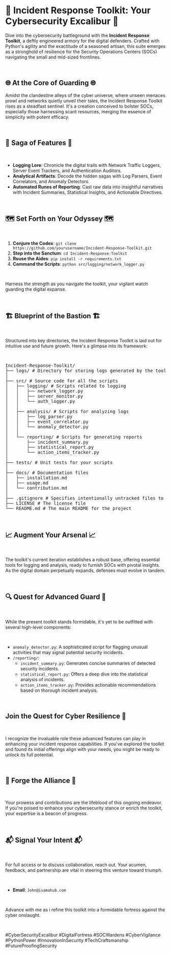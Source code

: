 # 🚨 Incident Response Toolkit: Your Cybersecurity Excalibur 🚨

Dive into the cybersecurity battleground with the **Incident Response Toolkit**, a deftly engineered armory for the digital defenders. Crafted with Python's agility and the exactitude of a seasoned artisan, this suite emerges as a stronghold of resilience for the Security Operations Centers (SOCs) navigating the small and mid-sized frontlines.

<br>

## 🌐 At the Core of Guarding 🌐
Amidst the clandestine alleys of the cyber universe, where unseen menaces prowl and networks quietly unveil their tales, the Incident Response Toolkit rises as a steadfast sentinel. It's a creation conceived to bolster SOCs, especially those harnessing scant resources, merging the essence of simplicity with potent efficacy.

<br>

## 📜 Saga of Features 📜

<br>

- **Logging Lore**: Chronicle the digital trails with Network Traffic Loggers, Server Event Trackers, and Authentication Auditors.
- **Analytical Artifacts**: Decode the hidden sagas with Log Parsers, Event Correlators, and Anomaly Detectors.
- **Automated Runes of Reporting**: Cast raw data into insightful narratives with Incident Summaries, Statistical Insights, and Actionable Directives.

<br>

## 🗺️ Set Forth on Your Odyssey 🗺️

<br>

1. **Conjure the Codex**: `git clone https://github.com/yourusername/Incident-Response-Toolkit.git`
2. **Step into the Sanctum**: `cd Incident-Response-Toolkit`
3. **Rouse the Aides**: `pip install -r requirements.txt`
4. **Command the Scripts**: `python src/logging/network_logger.py`

<br>

Harness the strength as you navigate the toolkit, your vigilant watch guarding the digital expanse.

<br>

## 🏗️ Blueprint of the Bastion 🏗️

<br>

Structured into key directories, the Incident Response Toolkit is laid out for intuitive use and future growth. Here's a glimpse into its framework:

<br>

<pre>
Incident-Response-Toolkit/
├── logs/ # Directory for storing logs generated by the toolkit
│
├── src/ # Source code for all the scripts
│   ├── logging/ # Scripts related to logging
│   │   ├── network_logger.py
│   │   ├── server_monitor.py
│   │   └── auth_logger.py
│   │
│   ├── analysis/ # Scripts for analyzing logs
│   │   ├── log_parser.py
│   │   ├── event_correlator.py
│   │   └── anomaly_detector.py
│   │
│   └── reporting/ # Scripts for generating reports
│       ├── incident_summary.py
│       ├── statistical_report.py
│       └── action_items_tracker.py
│
├── tests/ # Unit tests for your scripts
│
├── docs/ # Documentation files
│   ├── installation.md
│   ├── usage.md
│   └── contribution.md
│
├── .gitignore # Specifies intentionally untracked files to ignore
├── LICENSE # The license file
└── README.md # The main README for the project
</pre>

<br>

## 📈 Augment Your Arsenal 📈

<br>

The toolkit's current iteration establishes a robust base, offering essential tools for logging and analysis, ready to furnish SOCs with pivotal insights. As the digital domain perpetually expands, defenses must evolve in tandem.

<br>

## 🔍 Quest for Advanced Guard 🚀

<br>

While the present toolkit stands formidable, it's yet to be outfitted with several high-level components:

<br>

- `anomaly_detector.py`: A sophisticated script for flagging unusual activities that may signal potential security incidents.
- `/reporting/`:
  - `incident_summary.py`: Generates concise summaries of detected security incidents.
  - `statistical_report.py`: Offers a deep dive into the statistical analysis of incidents.
  - `action_items_tracker.py`: Provides actionable recommendations based on thorough incident analysis.

<br>

## Join the Quest for Cyber Resilience 🚀

<br>

I recognize the invaluable role these advanced features can play in enhancing your incident response capabilities. If you've explored the toolkit and found its initial offerings align with your needs, you might be ready to unlock its full potential.

<br>

## 🔗 Forge the Alliance 🔗

<br>

Your prowess and contributions are the lifeblood of this ongoing endeavor. If you're poised to enhance your cybersecurity stance or enrich the toolkit, your expertise is a beacon of progress.

<br>

## 📬 Signal Your Intent 📬

<br>

For full access or to discuss collaboration, reach out. Your acumen, feedback, and partnership are vital in steering this venture toward triumph.

<br>

- **Email**: `John@isamahub.com`

<br>

Advance with me as i refine this toolkit into a formidable fortress against the cyber onslaught.

<br>

#CyberSecurityExcalibur #DigitalFortress #SOCWardens #CyberVigilance #PythonPower #InnovationInSecurity #TechCraftsmanship #FutureProofingSecurity
